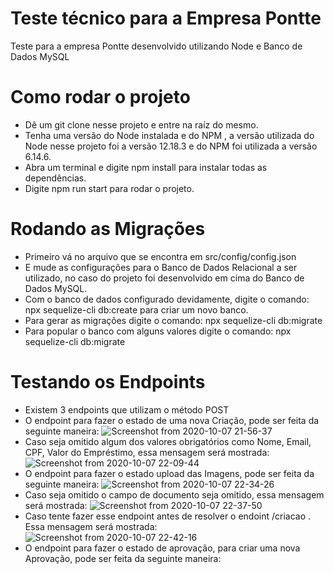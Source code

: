 # Teste técnico para a Empresa Pontte

Teste para a empresa Pontte desenvolvido utilizando Node e Banco de Dados MySQL 

# Como rodar o projeto

- Dê um git clone nesse projeto e entre na raíz do mesmo.
- Tenha uma versão do Node instalada e do NPM , a versão utilizada do Node nesse projeto foi a versão 12.18.3 e do NPM foi utilizada a versão 6.14.6.
- Abra um terminal e digite npm install para instalar todas as dependências. 
- Digite npm run start para rodar o projeto. 

# Rodando as Migrações

- Primeiro vá no arquivo que se encontra em src/config/config.json
- E mude as configurações para o Banco de Dados Relacional a ser utilizado, no caso do projeto foi desenvolvido em cima do Banco de Dados MySQL.
- Com o banco de dados configurado devidamente, digite o comando: npx sequelize-cli db:create para criar um novo banco. 
- Para gerar as migrações digite o comando: npx sequelize-cli db:migrate
- Para popular o banco com alguns valores digite o comando: npx sequelize-cli db:migrate

# Testando os Endpoints 
- Existem 3 endpoints que utilizam o método POST 
- O endpoint para fazer o estado de uma nova Criação, pode ser feita da seguinte maneira: 
![Screenshot from 2020-10-07 21-56-37](https://user-images.githubusercontent.com/18682770/95403452-a5153f00-08e8-11eb-96c3-4d2bf4576fef.png)
- Caso seja omitido algum dos valores obrigatórios como Nome, Email, CPF, Valor do Empréstimo, essa mensagem será mostrada: 
![Screenshot from 2020-10-07 22-09-44](https://user-images.githubusercontent.com/18682770/95403952-17d2ea00-08ea-11eb-935f-4135a61f172a.png)
- O endpoint para fazer o estado upload das Imagens, pode ser feita da seguinte maneira:
![Screenshot from 2020-10-07 22-34-26](https://user-images.githubusercontent.com/18682770/95405128-50c08e00-08ed-11eb-9361-7fc3b0fa048d.png)
- Caso seja omitido o campo de documento seja omitido, essa mensagem será mostrada:
![Screenshot from 2020-10-07 22-37-50](https://user-images.githubusercontent.com/18682770/95405285-c7f62200-08ed-11eb-9af2-2808492d5763.png)
- Caso tente fazer esse endpoint antes de resolver o endoint /criacao . Essa mensagem será mostrada:
![Screenshot from 2020-10-07 22-42-16](https://user-images.githubusercontent.com/18682770/95405510-62566580-08ee-11eb-8ecd-165234760853.png)
- O endpoint para fazer o estado de aprovação, para criar uma nova Aprovação, pode ser feita da seguinte maneira:





